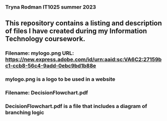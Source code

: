 ### Tryna Rodman IT1025 summer 2023
## This repository contains a listing and description of files I have created during my Information Technology coursework.  

### Filename: mylogo.png URL: https://new.express.adobe.com/id/urn:aaid:sc:VA6C2:27159bc1-ccb8-56c4-9add-0ebc9bd1b88e 
### mylogo.png is a logo to be used in a website  

### Filename: DecisionFlowchart.pdf 
### DecisionFlowchart.pdf is a file that includes a diagram of branching logic 

